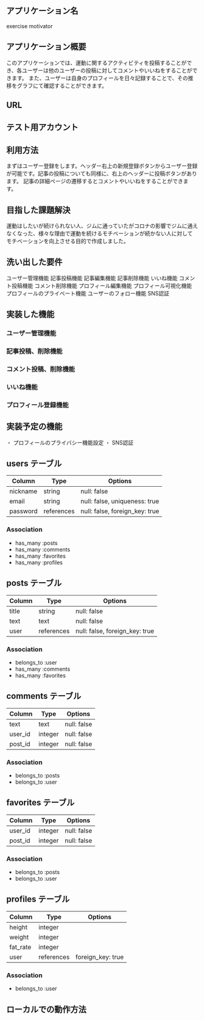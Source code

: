 ## アプリケーション名
exercise motivator

## アプリケーション概要
このアプリケーションでは、運動に関するアクティビティを投稿することができ、各ユーザーは他のユーザーの投稿に対してコメントやいいねをすることができます。
また、ユーザーは自身のプロフィールを日々記録することで、その推移をグラフにて確認することができます。

## URL

## テスト用アカウント

## 利用方法
まずはユーザー登録をします。ヘッダー右上の新規登録ボタンからユーザー登録が可能です。記事の投稿についても同様に、右上のヘッダーに投稿ボタンがあります。
記事の詳細ページの遷移するとコメントやいいねをすることができます。

## 目指した課題解決
運動はしたいが続けられない人、ジムに通っていたがコロナの影響でジムに通えなくなった、様々な理由で運動を続けるモチベーションが続かない人に対して
モチベーションを向上させる目的で作成しました。

## 洗い出した要件
ユーザー管理機能
記事投稿機能
記事編集機能
記事削除機能
いいね機能
コメント投稿機能
コメント削除機能
プロフィール編集機能
プロフィール可視化機能
プロフィールのプライベート機能
ユーザーのフォロー機能
SNS認証

## 実装した機能
### ユーザー管理機能
### 記事投稿、削除機能
### コメント投稿、削除機能
### いいね機能
### プロフィール登録機能

## 実装予定の機能
・ プロフィールのプライバシー機能設定
・ SNS認証

## users テーブル

| Column   | Type       | Options                        |
| -------- | ---------- | ------------------------------ |
| nickname | string     | null: false                    |
| email    | string     | null: false, uniqueness: true  |
| password | references | null: false, foreign_key: true |

### Association
- has_many :posts
- has_many :comments
- has_many :favorites
- has_many :profiles


## posts テーブル

| Column   | Type       | Options                        |
| -------- | ---------- | ------------------------------ |
| title    | string     | null: false                    |
| text     | text       | null: false                    |
| user     | references | null: false, foreign_key: true |

### Association
- belongs_to :user
- has_many :comments
- has_many :favorites


## comments テーブル

| Column   | Type       | Options     |
| -------- | ---------- | ----------- |
| text     | text       | null: false |
| user_id  | integer    | null: false |
| post_id  | integer    | null: false |

### Association
- belongs_to :posts
- belongs_to :user


## favorites テーブル

| Column   | Type       | Options     |
| -------- | ---------- | ----------- |
| user_id  | integer    | null: false |
| post_id  | integer    | null: false |

### Association
- belongs_to :posts
- belongs_to :user


## profiles テーブル

| Column   | Type       | Options           |
| -------- | ---------- | ----------------- |
| height   | integer    |                   |
| weight   | integer    |                   |
| fat_rate | integer    |                   |
| user     | references | foreign_key: true |

### Association
- belongs_to :user

## ローカルでの動作方法




